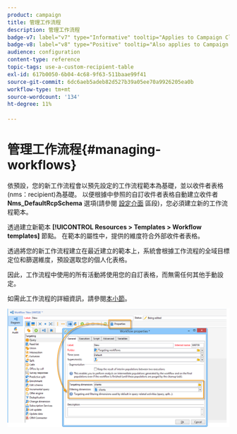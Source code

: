 ```yaml
---
product: campaign
title: 管理工作流程
description: 管理工作流程
badge-v7: label="v7" type="Informative" tooltip="Applies to Campaign Classic v7"
badge-v8: label="v8" type="Positive" tooltip="Also applies to Campaign v8"
audience: configuration
content-type: reference
topic-tags: use-a-custom-recipient-table
exl-id: 617b0050-6b04-4c68-9f63-511baae99f41
source-git-commit: 6dc6aeb5adeb82d527b39a05ee70a9926205ea0b
workflow-type: tm+mt
source-wordcount: '134'
ht-degree: 11%

---
```


# 管理工作流程{#managing-workflows}



依預設，您的新工作流程會以預先設定的工作流程範本為基礎，並以收件者表格(nms：recipient)為基礎。 以便根據中參照的自訂收件者表格自動建立收件者 **Nms_DefaultRcpSchema** 選項(請參閱 [設定介面](../../configuration/using/configuring-the-interface.md) 區段)，您必須建立新的工作流程範本。

透過建立新範本 **[!UICONTROL Resources > Templates > Workflow templates]** 節點。 在範本的屬性中，提供的維度符合外部收件者表格。

透過將您的新工作流程建立在最近建立的範本上，系統會根據工作流程的全域目標定位和篩選維度，預設選取您的個人化表格。

因此，工作流程中使用的所有活動將使用您的自訂表格，而無需任何其他手動設定。

如需此工作流程的詳細資訊，請參閱[本小節](../../workflow/using/about-workflows.md)。

![](assets/cfg_external_table_workflow.png)

